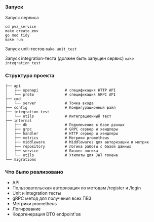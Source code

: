 
### Запуск

Запуск сервиса

```git clone https://github.com/DarRo9/pvz_service
cd pvz_service
make create_env
go mod tidy
make run
```

Запуск unit-тестов
```make unit_test```

Запуск integration-теста (должен быть запущен сервис)
```make integration_test```


### Структура проекта
```
├── api
│   ├── openapi            # спецификация HTTP API
│   └── proto              # спецификация GRPC API
├── cmd
│   └── server             # Точка входа
├── config                 # Конфигурационный файл
├── integration_test
│   └── utils              # Интеграционный тест
├── internal
│   ├── db                 # Подключение к базе данных
│   ├── grpc               # GRPC сервер и хендлеры 
│   ├── handler            # HTTP сервер и хендлеры
│   ├── metrics            # Метрики prometheus
│   ├── middleware         # Middlewares для авторизации и метрик 
│   ├── repository         # Логика работы с базой данных
│   ├── service            # Бизнес логика
│   └── utils              # Утилиты для JWT токена
└── migrations
```
### Что было реализовано
- API
- Пользовательская авторизация по методам /register и /login 
- Unit и integration тесты
- gRPC метод для получения всех ПВЗ
- Метрики prometheus
- Логирование
- Кодогенерация DTO endpoint'ов
